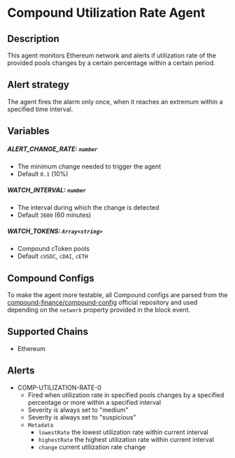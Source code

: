 # Compound Utilization Rate Agent

## Description

This agent monitors Ethereum network and alerts if utilization rate of
the provided pools changes by a certain percentage within a certain period.

## Alert strategy

The agent fires the alarm only once, when it reaches an extremum within a specified time interval.

## Variables

##### ALERT_CHANGE_RATE: `number`

- The minimum change needed to trigger the agent
- Default `0.1` (10%)

##### WATCH_INTERVAL: `number`

- The interval during which the change is detected
- Default `3600` (60 minutes)

##### WATCH_TOKENS: `Array<string>`

- Compound cToken pools
- Default `cUSDC`, `cDAI`, `cETH`

## Compound Configs

To make the agent more testable, all Compound configs are parsed
from the [compound-finance/compound-config](https://github.com/compound-finance/compound-config)
official repository and used depending on the `network` property provided in the block event.

## Supported Chains

- Ethereum

## Alerts

- COMP-UTILIZATION-RATE-0
  - Fired when utilization rate in specified pools changes by a specified percentage or more within a specified interval
  - Severity is always set to "medium"
  - Severity is always set to "suspicious"
  - `Metadata`
    - `lowestRate` the lowest utilization rate within current interval
    - `highestRate` the highest utilization rate within current interval
    - `change` current utilization rate change
